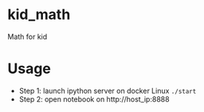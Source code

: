 # kid_math
Math for kid

# Usage
- Step 1: launch ipython server on docker Linux `./start`
- Step 2: open notebook on http://host_ip:8888

